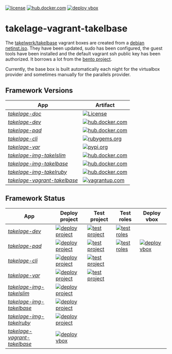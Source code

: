 [![license](https://img.shields.io/github/license/takelwerk/takelage-img-takelbase?color=blueviolet)](https://github.com/takelwerk/takelage-img-takelbase/blob/main/LICENSE)
[![hub.docker.com](https://img.shields.io/docker/v/takelwerk/takelbase/latest?label=hub.docker.com&color=blue)](https://hub.docker.com/r/takelwerk/takelbase)
[![deploy vbox](https://img.shields.io/github/actions/workflow/status/takelwerk/takelage-vagrant-takelbase/build_and_deploy_virtualbox_nightly.yml?label=deploy%20vbox)](https://github.com/takelwerk/takelage-vagrant-takelbase/blob/main/.github/workflows/build_and_deploy_virtualbox_nightly.yml)

# takelage-vagrant-takelbase

The 
[takelwerk/takelbase](https://app.vagrantup.com/takelwerk/boxes/takelbase)
vagrant boxes are created from a 
[debian netinst.iso](https://cdimage.debian.org/debian-cd/current/amd64/iso-cd/).
They have been updated, sudo has been configured, 
the guest tools have been installed and 
the default vagrant ssh public key has been authorized.
It borrows a lot from the 
[bento project](https://github.com/chef/bento).

Currently, the base box is built automatically each night 
for the virtualbox provider
and sometimes manually for the parallels provider.

## Framework Versions

| App | Artifact |
| --- | -------- |
| *[takelage-doc](https://github.com/takelwerk/takelage-doc)* | [![License](https://img.shields.io/github/license/takelwerk/takelage-doc?color=blueviolet)](https://github.com/takelwerk/takelage-doc/blob/main/LICENSE) |
| *[takelage-dev](https://github.com/takelwerk/takelage-dev)* | [![hub.docker.com](https://img.shields.io/docker/v/takelwerk/takelage/latest?label=hub.docker.com&sort=semver&color=blue)](https://hub.docker.com/r/takelwerk/takelage) |
| *[takelage-pad](https://github.com/takelwerk/takelage-pad)* | [![hub.docker.com](https://img.shields.io/docker/v/takelwerk/takelpad/latest?label=hub.docker.com&sort=semver&color=blue)](https://hub.docker.com/r/takelwerk/takelpad) |
| *[takelage-cli](https://github.com/takelwerk/takelage-cli)* | [![rubygems.org](https://img.shields.io/gem/v/takeltau?label=rubygems.org&color=blue)](https://rubygems.org/gems/takeltau) |
| *[takelage-var](https://github.com/takelwerk/takelage-var)* | [![pypi,org](https://img.shields.io/pypi/v/pytest-takeltest?label=pypi.org&color=blue)](https://pypi.org/project/pytest-takeltest/) |
| *[takelage-img-takelslim](https://github.com/takelwerk/takelage-img-takelslim)* | [![hub.docker.com](https://img.shields.io/docker/v/takelwerk/takelslim/latest?label=hub.docker.com&color=blue)](https://hub.docker.com/r/takelwerk/takelslim) | 
| *[takelage-img-takelbase](https://github.com/takelwerk/takelage-img-takelbase)* | [![hub.docker.com](https://img.shields.io/docker/v/takelwerk/takelbase/latest?label=hub.docker.com&color=blue)](https://hub.docker.com/r/takelwerk/takelbase) | 
| *[takelage-img-takelruby](https://github.com/takelwerk/takelage-img-takelruby)* | [![hub.docker.com](https://img.shields.io/docker/v/takelwerk/takelruby/latest?label=hub.docker.com&color=blue)](https://hub.docker.com/r/takelwerk/takelruby) | 
| *[takelage-vagrant-takelbase](https://github.com/takelwerk/takelage-vagrant-takelbase)* | [![vagrantup.com](https://img.shields.io/badge/vagrantup.com-debian--bullseye-blue)](https://app.vagrantup.com/takelwerk/boxes/takelbase) | 

## Framework Status

| App | Deploy project | Test project | Test roles | Deploy vbox |
| --- | -------------- | ------------ | ---------- | ----------- |
| *[takelage-dev](https://github.com/takelwerk/takelage-dev)* | [![deploy project](https://img.shields.io/github/actions/workflow/status/takelwerk/takelage-dev/build_test_deploy_project_on_push.yml?label=deploy%20project)](https://github.com/takelwerk/takelage-dev/actions/workflows/build_test_deploy_project_on_push.yml) | [![test project](https://img.shields.io/github/actions/workflow/status/takelwerk/takelage-dev/build_test_project_nightly.yml?label=test%20project)](https://github.com/takelwerk/takelage-dev/actions/workflows/build_test_project_nightly.yml) | [![test roles](https://img.shields.io/github/actions/workflow/status/takelwerk/takelage-dev/build_test_roles_nightly.yml?label=test%20roles)](https://github.com/takelwerk/takelage-dev/actions/workflows/build_test_roles_nightly.yml) |
| *[takelage-pad](https://github.com/takelwerk/takelage-pad)* | [![deploy project](https://img.shields.io/github/actions/workflow/status/takelwerk/takelage-pad/build_test_deploy_project_on_push.yml?label=deploy%20project)](https://github.com/takelwerk/takelage-pad/actions/workflows/build_test_deploy_project_on_push.yml) | [![test project](https://img.shields.io/github/actions/workflow/status/takelwerk/takelage-pad/build_test_project_nightly.yml?label=test%20project)](https://github.com/takelwerk/takelage-pad/actions/workflows/build_test_project_nightly.yml) | [![test roles](https://img.shields.io/github/actions/workflow/status/takelwerk/takelage-pad/build_test_roles_nightly.yml?label=test%20roles)](https://github.com/takelwerk/takelage-pad/actions/workflows/build_test_roles_nightly.yml) | [![deploy vbox](https://img.shields.io/github/actions/workflow/status/takelwerk/takelage-pad/build_deploy_project_vbox_on_push.yml?label=deploy%20vbox)](https://github.com/takelwerk/takelage-pad/actions/workflows/build_deploy_project_vbox_on_push.yml) |
| *[takelage-cli](https://github.com/takelwerk/takelage-cli)* | [![deploy project](https://img.shields.io/github/actions/workflow/status/takelwerk/takelage-cli/build_test_deploy_project_on_push.yml?label=deploy%20project)](https://github.com/takelwerk/takelage-cli/actions/workflows/build_test_deploy_project_on_push.yml) | [![test project](https://img.shields.io/github/actions/workflow/status/takelwerk/takelage-cli/test_project_nightly.yml?label=test%20project)](https://github.com/takelwerk/takelage-cli/actions/workflows/test_project_nightly.yml) |
| *[takelage-var](https://github.com/takelwerk/takelage-var)* | [![deploy project](https://img.shields.io/github/actions/workflow/status/takelwerk/takelage-var/build_test_deploy_project_on_push.yml?label=deploy%20project)](https://github.com/takelwerk/takelage-var/actions/workflows/build_test_deploy_project_on_push.yml) | [![test project](https://img.shields.io/github/actions/workflow/status/takelwerk/takelage-var/build_test_project_nightly.yml?label=test%20project)](https://github.com/takelwerk/takelage-var/actions/workflows/build_test_project_nightly.yml) |
| *[takelage-img-takelslim](https://github.com/takelwerk/takelage-img-takelslim)* | [![deploy project](https://img.shields.io/github/actions/workflow/status/takelwerk/takelage-img-takelslim/build_deploy_takelslim_nightly.yml?label=deploy%20project)](https://github.com/takelwerk/takelage-img-takelslim/actions/workflows/build_deploy_takelslim_nightly.yml) |
| *[takelage-img-takelbase](https://github.com/takelwerk/takelage-img-takelbase)* | [![deploy project](https://img.shields.io/github/actions/workflow/status/takelwerk/takelage-img-takelbase/build_deploy_takelbase_nightly.yml?label=deploy%20project)](https://github.com/takelwerk/takelage-img-takelbase/actions/workflows/build_deploy_takelbase_nightly.yml) |
| *[takelage-img-takelruby](https://github.com/takelwerk/takelage-img-takelruby)* | [![deploy project](https://img.shields.io/github/actions/workflow/status/takelwerk/takelage-img-takelruby/build_deploy_takelruby_nightly.yml?label=deploy%20project)](https://github.com/takelwerk/takelage-img-takelruby/actions/workflows/build_deploy_takelruby_nightly.yml) |
| *[takelage-vagrant-takelbase](https://github.com/takelwerk/takelage-vagrant-takelbase)* | [![deploy vbox](https://img.shields.io/github/actions/workflow/status/takelwerk/takelage-vagrant-takelbase/build_and_deploy_virtualbox_nightly.yml?label=deploy%20vbox)](https://github.com/takelwerk/takelage-vagrant-takelbase/actions/workflows/build_and_deploy_virtualbox_nightly.yml) |
